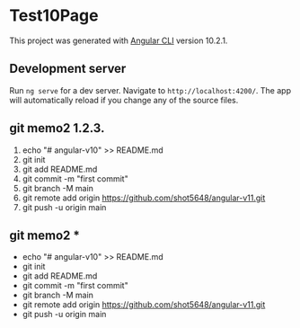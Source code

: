 # Test10Page

This project was generated with [Angular CLI](https://github.com/angular/angular-cli) version 10.2.1.

## Development server

Run `ng serve` for a dev server. Navigate to `http://localhost:4200/`. The app will automatically reload if you change any of the source files.

## git memo2 1.2.3. 
1. echo "# angular-v10" >> README.md
2. git init
3. git add README.md
4. git commit -m "first commit"
5. git branch -M main
6. git remote add origin https://github.com/shot5648/angular-v11.git
7. git push -u origin main

## git memo2 *
* echo "# angular-v10" >> README.md
* git init
* git add README.md
* git commit -m "first commit"
* git branch -M main
* git remote add origin https://github.com/shot5648/angular-v11.git
* git push -u origin main